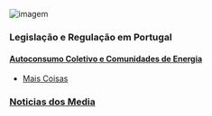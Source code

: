
<!-- # Energy Commons -->
<!--  **Tools and Information Database for the science, engineering, economics and politics of the Energy Transition** -->

<!--Repository and open database for tutorials, computational tools, software implementions, technical documents, research papers, books and articles on the various aspects of the ongoing energy transition.-->

<!--Repositorio e base de dados aberta para tutoriais, ferramentas computacionais, economia e poltica da Transição Energética
-->

<!-- # Caminhos para um novo modelo energético na Freguesia de São Luís, Odemira-->

<!-- ## Workshop Virtual - 9 Maio -->

![imagem](DSCF6370.JPG "Transição energética em São Luis")


 <!--## The politics of Energy -->
 <!-- ### Modelação e simulação do sistema elétrico da freguesia de São Luis
* [Descarregar o relatório](Relatório_SLuis_Final.pdf)
* [Descarregar a apresentação](Sessão_SLuis_PROSEU_9Maio.pdf)
* Ferramenta de modelação usada: [calliope](https://www.callio.pe/)
* Exemplos de outros casos de estudo: [Galeria de modelos calliope](https://www.callio.pe/model-gallery/)
-->

### Legislação e Regulação em Portugal

#### [Autoconsumo Coletivo e Comunidades de Energia](legislacao-regulamentos.md)

* [Mais Coisas](info-complementar.md)

### [Noticias dos Media](investimentos-media.md)



<!--## Science and Engineering-->

<!--## Software and Programming-->

